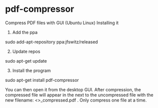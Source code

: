 # pdf-compressor
Compress PDF files with GUI (Ubuntu Linux)
Installing it

1. Add the ppa


sudo add-apt-repository ppa:jfswitz/released

2. Update repos


sudo apt-get update

3. Install the program


sudo apt-get install pdf-compressor


You can then open it from the desktop GUI.
After compression, the compressed file will appear in the next to the uncompressed file with the new filename: <>_compressed.pdf .
Only compress one file at a time. 
